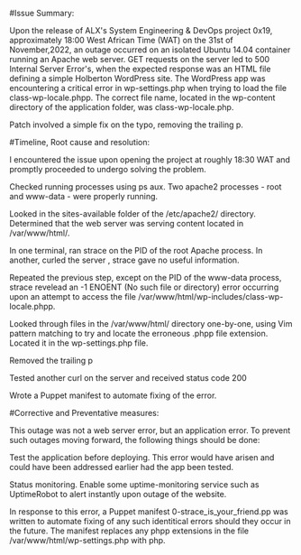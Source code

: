 
#Issue Summary:

Upon the release of ALX's System Engineering & DevOps project 0x19, approximately 18:00 West African Time (WAT) on the 31st of November,2022, an outage occurred on an isolated Ubuntu 14.04 container running an Apache web server. GET requests on the server led to 500 Internal Server Error's, when the expected response was an HTML file defining a simple Holberton WordPress site.
The WordPress app was encountering a critical error in wp-settings.php when trying to load the file class-wp-locale.phpp. The correct file name, located in the wp-content directory of the application folder, was class-wp-locale.php.

Patch involved a simple fix on the typo, removing the trailing p.

#Timeline, Root cause and resolution:

I encountered the issue upon opening the project at roughly 18:30 WAT and promptly proceeded to undergo solving the problem.

Checked running processes using ps aux. Two apache2 processes - root and www-data - were properly running.

Looked in the sites-available folder of the /etc/apache2/ directory. Determined that the web server was serving content located in /var/www/html/.

In one terminal, ran strace on the PID of the root Apache process. In another, curled the server , strace gave no useful information.

Repeated the previous step, except on the PID of the www-data process, strace revelead an -1 ENOENT (No such file or directory) error occurring upon an attempt to access the file /var/www/html/wp-includes/class-wp-locale.phpp.

Looked through files in the /var/www/html/ directory one-by-one, using Vim pattern matching to try and locate the erroneous .phpp file extension. Located it in the wp-settings.php file.

Removed the trailing p

Tested another curl on the server and received status code 200

Wrote a Puppet manifest to automate fixing of the error.

#Corrective and Preventative measures:

This outage was not a web server error, but an application error. To prevent such outages moving forward, the following things should be done:

 Test the application before deploying. This error would have arisen and could have been addressed earlier had the app been tested.

 Status monitoring. Enable some uptime-monitoring service such as UptimeRobot to alert instantly upon outage of the website.

In response to this error, a Puppet manifest 0-strace_is_your_friend.pp was written to automate fixing of any such identitical errors should they occur in the future. The manifest replaces any phpp extensions in the file /var/www/html/wp-settings.php with php.
